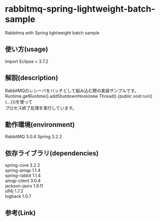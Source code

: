 rabbitmq-spring-lightweight-batch-sample
======================
Rabbitmq with Spring lightweight batch sample
  
使い方(usage)
------
Import Eclipse < 3.7.2 
  
解説(description)
------
RabbitMQのレシーバをバッチとして組み込む際の実装サンプルです。  
Runtime.getRuntime().addShutdownHook(new Thread() {public void run() {...}})を使って  
プロセス終了処理を実行しています。  
  
動作環境(environment)
------------
RabbitMQ 3.0.4 
Spring 3.2.2
  
依存ライブラリ(dependencies)
----------------
spring-core 3.2.2  
spring-amqp 1.1.4  
spring-rabbit 1.1.4  
amqp-client 3.0.4  
jackson-jaxrs  1.9.11  
slf4j  1.7.2  
logback 1.0.7  

参考(Link)
----------------
  
